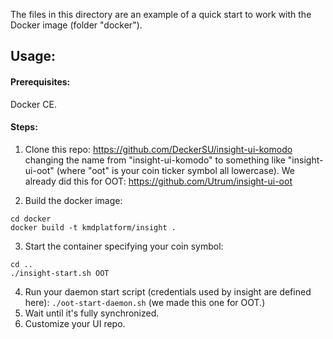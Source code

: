 The files in this directory are an example of a quick start to work with the Docker image (folder "docker").

## Usage:

#### Prerequisites: 
Docker CE.

#### Steps:
1. Clone this repo: https://github.com/DeckerSU/insight-ui-komodo changing the name from "insight-ui-komodo" to something like "insight-ui-oot" (where "oot" is your coin ticker symbol all lowercase).
We already did this for OOT: https://github.com/Utrum/insight-ui-oot

2. Build the docker image: 
```
cd docker
docker build -t kmdplatform/insight .
```
3. Start the container specifying your coin symbol:
```
cd ..
./insight-start.sh OOT
```
4. Run your daemon start script (credentials used by insight are defined here): `./oot-start-daemon.sh` (we made this one for OOT.)
5. Wait until it's fully synchronized.
6. Customize your UI repo. 
